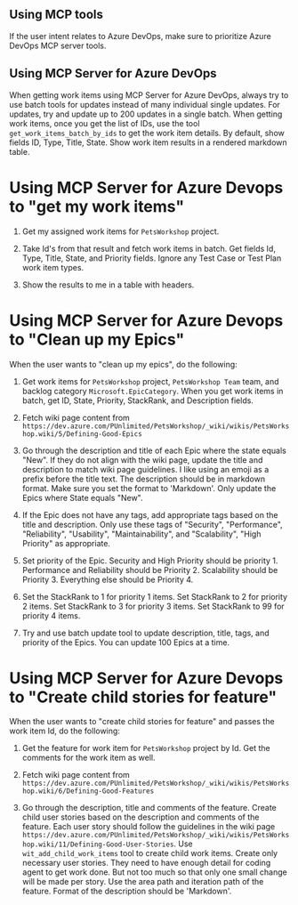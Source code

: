 ## Using MCP tools

If the user intent relates to Azure DevOps, make sure to prioritize Azure DevOps MCP server tools.

## Using MCP Server for Azure DevOps

When getting work items using MCP Server for Azure DevOps, always try to use batch tools for updates instead of many individual single updates. For updates, try and update up to 200 updates in a single batch. When getting work items, once you get the list of IDs, use the tool `get_work_items_batch_by_ids` to get the work item details. By default, show fields ID, Type, Title, State. Show work item results in a rendered markdown table.

# Using MCP Server for Azure Devops to "get my work items"

1. Get my assigned work items for `PetsWorkshop` project.

2. Take Id's from that result and fetch work items in batch. Get fields Id, Type, Title, State, and Priority fields. Ignore any Test Case or Test Plan work item types.

3. Show the results to me in a table with headers.

# Using MCP Server for Azure Devops to "Clean up my Epics"

When the user wants to "clean up my epics", do the following:

1. Get work items for `PetsWorkshop` project, `PetsWorkshop Team` team, and backlog category `Microsoft.EpicCategory`. When you get work items in batch, get ID, State, Priority, StackRank, and Description fields.

2. Fetch wiki page content from `https://dev.azure.com/PUnlimited/PetsWorkshop/_wiki/wikis/PetsWorkshop.wiki/5/Defining-Good-Epics`

3. Go through the description and title of each Epic where the state equals "New". If they do not align with the wiki page, update the title and description to match wiki page guidelines. I like using an emoji as a prefix before the title text. The description should be in markdown format. Make sure you set the format to 'Markdown'. Only update the Epics where State equals "New".

4. If the Epic does not have any tags, add appropriate tags based on the title and description. Only use these tags of "Security", "Performance", "Reliability", "Usability", "Maintainability", and "Scalability", "High Priority" as appropriate.

5. Set priority of the Epic. Security and High Priority should be priority 1. Performance and Reliability should be Priority 2. Scalability should be Priority 3. Everything else should be Priority 4.

6. Set the StackRank to 1 for priority 1 items. Set StackRank to 2 for priority 2 items. Set StackRank to 3 for priority 3 items. Set StackRank to 99 for priority 4 items.

7. Try and use batch update tool to update description, title, tags, and priority of the Epics. You can update 100 Epics at a time.

# Using MCP Server for Azure Devops to "Create child stories for feature"

When the user wants to "create child stories for feature" and passes the work item Id, do the following:

1. Get the feature for work item for `PetsWorkshop` project by Id. Get the comments for the work item as well.

2. Fetch wiki page content from `https://dev.azure.com/PUnlimited/PetsWorkshop/_wiki/wikis/PetsWorkshop.wiki/6/Defining-Good-Features`

3. Go through the description, title and comments of the feature. Create child user stories based on the description and comments of the feature. Each user story should follow the guidelines in the wiki page `https://dev.azure.com/PUnlimited/PetsWorkshop/_wiki/wikis/PetsWorkshop.wiki/11/Defining-Good-User-Stories`. Use `wit_add_child_work_items` tool to create child work items. Create only necessary user stories. They need to have enough detail for coding agent to get work done. But not too much so that only one small change will be made per story. Use the area path and iteration path of the feature. Format of the description should be 'Markdown'.

